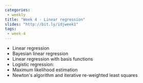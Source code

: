 ```yaml
---
categories:
 - weekly
title: "Week 4 - Linear regression"
slides: "http://bit.ly/idjweek1"
tags:
 - week-4
---
```


- Linear regression
- Bayesian linear regression
- Linear regression with basis functions
- Logistic regression:
 - Maximum likelihood estimation
 - Newton's algorithm and iterative re-weighted least squares
